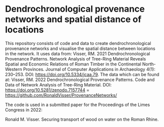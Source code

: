 # Dendrochronological provenance networks and spatial distance of locations

This repository consists of code and data to create dendrochronological provenance networks and visualise the spatial distance between locations in the network. It uses data from: Visser, RM. 2021 Dendrochronological Provenance Patterns. Network Analysis of Tree-Ring Material Reveals Spatial and Economic Relations of Roman Timber in the Continental North-Western Provinces. Journal of Computer Applications in Archaeology 4(1): 230–253. DOI: https://doi.org/10.5334/jcaa.79. The data which can be found at: Visser, RM. 2022 Dendrochronological Provenance Patterns. Code and Data of Network Analysis of Tree-Ring Material. DOI: https://doi.org/10.5281/zenodo.7157744 = https://github.com/RonaldVisser/ProvenanceNetworks/

The code is used in a submitted paper for the Proceedings of the Limes Congress in 2022:

Ronald M. Visser. Securing transport of wood on water on the Roman Rhine.

